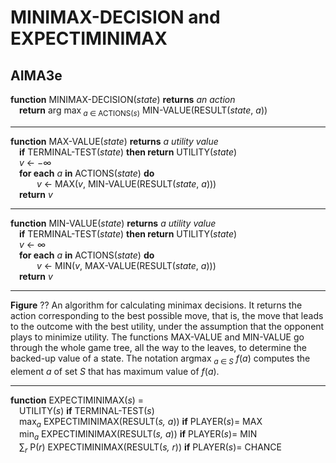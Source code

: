 # MINIMAX-DECISION and EXPECTIMINIMAX

## AIMA3e
__function__ MINIMAX-DECISION(_state_) __returns__ _an action_  
&emsp;__return__ arg max<sub> _a_ &Element; ACTIONS(_s_)</sub> MIN\-VALUE(RESULT(_state_, _a_))  

---
__function__ MAX\-VALUE(_state_) __returns__ _a utility value_  
&emsp;__if__ TERMINAL\-TEST(_state_) __then return__ UTILITY(_state_)  
&emsp;_v_ &larr; &minus;&infin;  
&emsp;__for each__ _a_ __in__ ACTIONS(_state_) __do__  
&emsp;&emsp;&emsp;_v_ &larr; MAX(_v_, MIN\-VALUE(RESULT(_state_, _a_)))  
&emsp;__return__ _v_  

---
__function__ MIN\-VALUE(_state_) __returns__ _a utility value_  
&emsp;__if__ TERMINAL\-TEST(_state_) __then return__ UTILITY(_state_)  
&emsp;_v_ &larr; &infin;  
&emsp;__for each__ _a_ __in__ ACTIONS(_state_) __do__  
&emsp;&emsp;&emsp;_v_ &larr; MIN(_v_, MAX\-VALUE(RESULT(_state_, _a_)))  
&emsp;__return__ _v_  

---
__Figure__ ?? An algorithm for calculating minimax decisions. It returns the action corresponding to the best possible move, that is, the move that leads to the outcome with the best utility, under the assumption that the opponent plays to minimize utility. The functions MAX\-VALUE and MIN\-VALUE go through the whole game tree, all the way to the leaves, to determine the backed\-up value of a state. The notation argmax <sub>_a_ &Element; _S_</sub> _f_(_a_) computes the element _a_ of set _S_ that has maximum value of _f_(_a_).

---
__function__ EXPECTIMINIMAX(_s_) =     
&emsp;UTILITY(_s_) __if__ TERMINAL\-TEST(_s_)  
&emsp;max<sub>_a_</sub> EXPECTIMINIMAX(RESULT(_s, a_)) __if__ PLAYER(_s_)= MAX  
&emsp;min<sub>_a_</sub> EXPECTIMINIMAX(RESULT(_s, a_)) __if__ PLAYER(_s_)= MIN  
&emsp;∑<sub>_r_</sub> P(_r_) EXPECTIMINIMAX(RESULT(_s, r_)) __if__ PLAYER(_s_)= CHANCE  
